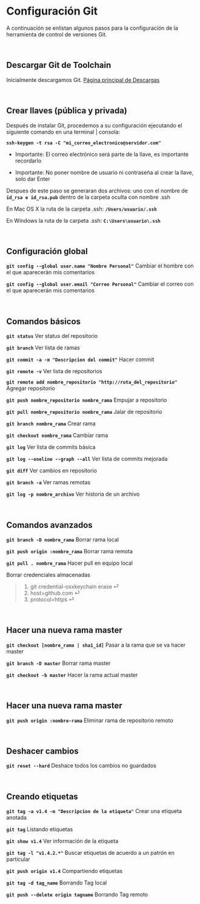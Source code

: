 # Configuración Git
A continuación se enlistan algunos pasos para la configuración de la herramienta de control de versiones Git.

&nbsp;
## Descargar Git de Toolchain

Inicialmente descargamos Git. [Página principal de Descargas](Toolchain.html)

&nbsp;
## Crear llaves (pública y privada)

Después de instalar Git, procedemos a su configuración ejecutando el siguiente comando en una terminal | consola:

**`ssh-keygen -t rsa -C "mi_correo_electronico@servidor.com"`**

* Importante: El correo electrónico será parte de la llave, es importante recordarlo

* Importante: No poner nombre de usuario ni contraseña al crear la llave, solo dar Enter

Despues de este paso se generaran dos archivos: uno con el nombre de **`id_rsa e id_rsa.pub`** dentro de la carpeta oculta con nombre .ssh

En Mac OS X la ruta de la carpeta .ssh: **`/Users/usuario/.ssh`**

En Windows la ruta de la carpeta .ssh: **`C:\Users\usuario\.ssh`**

&nbsp;
## Configuración global

**`git config --global user.name "Nombre Personal"`** Cambiar el hombre con el que aparecerán mis comentarios 

**`git config --global user.email "Correo Personal"`** Cambiar el correo con el que aparecerán mis comentarios

&nbsp;
## Comandos básicos
**`git status`** Ver status del repositorio

**`git branch`** Ver lista de ramas

**`git commit -a -m "Descripcion del commit"`** Hacer commit

**`git remote -v`** Ver lista de repositorios

**`git remote add nombre_repositorio "http://ruta_del_repositorio"`** Agregar repositorio

**`git push nombre_repositorio nombre_rama`** Empujar a repositorio

**`git pull nombre_repositorio nombre_rama`** Jalar de repositorio

**`git branch nombre_rama`** Crear rama

**`git checkout nombre_rama`** Cambiar rama

**`git log`** Ver lista de commits básica

**`git log --oneline --graph --all`** Ver lista de commits mejorada

**`git diff`** Ver cambios en repositorio

**`git branch -a`** Ver ramas remotas

**`git log -p nombre_archivo`** Ver historia de un archivo

&nbsp;
## Comandos avanzados

**`git branch -D nombre_rama`** Borrar rama local

**`git push origin :nombre_rama`** Borrar rama remota

**`git pull . nombre_rama`** Hacer pull en equipo local

Borrar credenciales almacenadas
> 1.  git credential-osxkeychain erase ⏎
> 2.  host=github.com  ⏎
> 3.  protocol=https   ⏎

&nbsp;
## Hacer una nueva rama master

**`git checkout [nombre_rama | sha1_id]`** Pasar a la rama que se va hacer master

**`git branch -D master`** Borrar rama master

**`git checkout -b master`** Hacer la rama actual master

&nbsp;
## Hacer una nueva rama master

**`git push origin :nombre-rama`** Eliminar rama de repositorio remoto

&nbsp;
## Deshacer cambios

**`git reset --hard`** Deshace todos los cambios no guardados

&nbsp;
## Creando etiquetas

**`git tag -a v1.4 -m "Descripcion de la etiqueta"`** Crear una etiqueta anotada

**`git tag`** Listando etiquetas

**`git show v1.4`** Ver información de la etiqueta

**`git tag -l "v1.4.2.*"`** Buscar etiquetas de acuerdo a un patrón en particular

**`git push origin v1.4`** Compartiendo etiquetas

**`git tag -d tag_name`** Borrando Tag local

**`git push --delete origin tagname`** Borrando Tag remoto